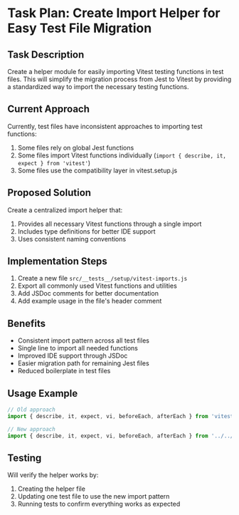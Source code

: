 # Task Plan: Create Import Helper for Easy Test File Migration

## Task Description

Create a helper module for easily importing Vitest testing functions in test files. This will simplify the migration process from Jest to Vitest by providing a standardized way to import the necessary testing functions.

## Current Approach

Currently, test files have inconsistent approaches to importing test functions:

1. Some files rely on global Jest functions
2. Some files import Vitest functions individually (`import { describe, it, expect } from 'vitest'`)
3. Some files use the compatibility layer in vitest.setup.js

## Proposed Solution

Create a centralized import helper that:

1. Provides all necessary Vitest functions through a single import
2. Includes type definitions for better IDE support
3. Uses consistent naming conventions

## Implementation Steps

1. Create a new file `src/__tests__/setup/vitest-imports.js`
2. Export all commonly used Vitest functions and utilities
3. Add JSDoc comments for better documentation
4. Add example usage in the file's header comment

## Benefits

- Consistent import pattern across all test files
- Single line to import all needed functions
- Improved IDE support through JSDoc
- Easier migration path for remaining Jest files
- Reduced boilerplate in test files

## Usage Example

```javascript
// Old approach
import { describe, it, expect, vi, beforeEach, afterEach } from 'vitest';

// New approach
import { describe, it, expect, vi, beforeEach, afterEach } from '../../setup/vitest-imports.js';
```

## Testing

Will verify the helper works by:

1. Creating the helper file
2. Updating one test file to use the new import pattern
3. Running tests to confirm everything works as expected
